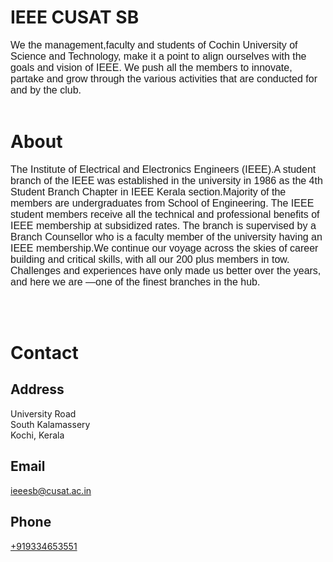 # IEEE CUSAT SB
<span style="font-family: Helvetica; font-size: 16px;">We the management,faculty and students of Cochin University of Science and Technology, make it a point to align ourselves with the goals and vision of IEEE. We push all the members to innovate, partake and grow through the various activities that are conducted for and by the club.</span>
<br></br>

# About
<span style="font-family: Helvetica; font-size: 16px;">The Institute of Electrical and Electronics Engineers (IEEE).A student branch of the IEEE was established in the university in 1986 as the 4th Student Branch Chapter in IEEE Kerala section.Majority of the members are undergraduates from School of Engineering. The IEEE student members receive all the technical and professional benefits of IEEE membership at subsidized rates. The branch is supervised by a Branch Counsellor who is a faculty member of the university having an IEEE membership.We continue our voyage across the skies of career building and critical skills, with all our 200 plus members in tow. Challenges and experiences have only made us better over the years, and here we are —one of the finest branches in the hub.</span>


<br></br>

# Contact
## Address
University Road \
South Kalamassery \
Kochi, Kerala

## Email
[ieeesb@cusat.ac.in](mailto:ieeesb@cusat.ac.in)

## Phone

[+919334653551](tel:+919334653551)
